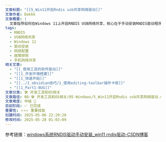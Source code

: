 ```yaml
---
文章标题: "[[5_Win11开启Rndis usb共享网络驱动]]"
文章作者: Dakkk
文章概要: |
  文章指导如何在Windows 11上开启RNDIS USB网络共享，核心在于手动安装RNDIS驱动程序，以解决系统无法识别RNDIS设备的问题。这能帮助用户通过USB稳定地共享移动设备网络，是解决特定连接难题的实用指南。
tags:
  - RNDIS
  - USB网络共享
  - Windows 11
  - 驱动安装
  - 网络配置
  - 故障排除
  - 手机网络共享
相关文章:
  - "[[_使用工具的软件驱动]]"
  - "[[1_开发环境搭建]]"
  - "[[1_快速开始]]"
  - "[[../1_obsidian技巧/1_使用editing-toolbar插件卡顿]]"
  - "[[1_Part1-BUG]]"
文章分类: 🛠️ 开发工具和OS相关
文章路径: 08-🛠️ 开发工具和OS相关/05-Windows/5_Win11开启Rndis usb共享网络驱动.md
文章难度: 中级 🌳
目前阶段: ✅ 已完成
重要性: ⭐⭐⭐ 重要技能
创建时间: 2025-05-06 22:29:28
修改时间: 2025-05-28 01:03:09
---
```


参考链接：[windows系统RNDIS驱动手动安装_win11 rndis驱动-CSDN博客](https://blog.csdn.net/baidu_32237719/article/details/78189144)

